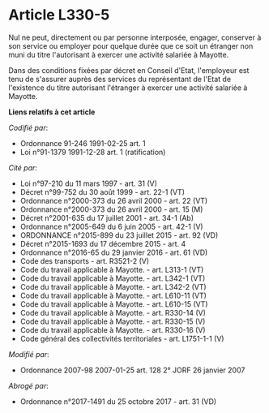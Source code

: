 # Article L330-5

Nul ne peut, directement ou par personne interposée, engager, conserver à son service ou employer pour quelque durée que ce
soit un étranger non muni du titre l'autorisant à exercer une activité salariée à Mayotte.

Dans des conditions fixées par décret en Conseil d'Etat, l'employeur est tenu de s'assurer auprès des services du
représentant de l'Etat de l'existence du titre autorisant l'étranger à exercer une activité salariée à Mayotte.

**Liens relatifs à cet article**

_Codifié par_:

  - Ordonnance 91-246 1991-02-25 art. 1
  - Loi n°91-1379 1991-12-28 art. 1 (ratification)

_Cité par_:

  - Loi n°97-210 du 11 mars 1997 - art. 31 (V)
  - Décret n°99-752 du 30 août 1999 - art. 22-1 (VT)
  - Ordonnance n°2000-373 du 26 avril 2000 - art. 22 (VT)
  - Ordonnance n°2000-373 du 26 avril 2000 - art. 15 (M)
  - Décret n°2001-635 du 17 juillet 2001 - art. 34-1 (Ab)
  - Ordonnance n°2005-649 du 6 juin 2005 - art. 42-1 (V)
  - ORDONNANCE n°2015-899 du 23 juillet 2015 - art. 92 (VD)
  - Décret n°2015-1693 du 17 décembre 2015 - art. 4
  - Ordonnance n°2016-65 du 29 janvier 2016 - art. 61 (VD)
  - Code des transports - art. R3521-2 (V)
  - Code du travail applicable à Mayotte. - art. L313-1 (VT)
  - Code du travail applicable à Mayotte. - art. L342-1 (VT)
  - Code du travail applicable à Mayotte. - art. L342-2 (VT)
  - Code du travail applicable à Mayotte. - art. L610-11 (VT)
  - Code du travail applicable à Mayotte. - art. L610-15 (VT)
  - Code du travail applicable à Mayotte. - art. R330-14 (V)
  - Code du travail applicable à Mayotte. - art. R330-15 (V)
  - Code du travail applicable à Mayotte. - art. R330-16 (V)
  - Code général des collectivités territoriales - art. L1751-1-1 (V)

_Modifié par_:

  - Ordonnance 2007-98 2007-01-25 art. 128 2° JORF 26 janvier 2007

_Abrogé par_:

  - Ordonnance n°2017-1491 du 25 octobre 2017 - art. 31 (VD)
